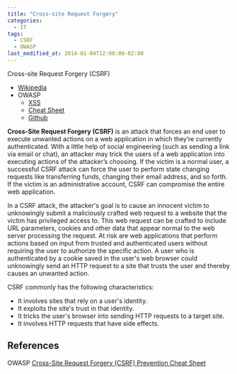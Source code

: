 ```yaml
---
title: "Cross-site Request Forgery"
categories:
  - IT
tags:
  - CSRF
  - OWASP
last_modified_at: 2014-01-04T12:00:00-02:00
---
```


Cross-site Request Forgery (CSRF)

- [Wikipedia](https://en.wikipedia.org/wiki/Cross-site_request_forgery)
- OWASP
    - [XSS](https://owasp.org/www-community/attacks/csrf/)
    - [Cheat Sheet](https://cheatsheetseries.owasp.org/index.html)
    - [Github](https://github.com/OWASP/www-community)

**Cross-Site Request Forgery (CSRF)** is an attack that forces an end user to execute unwanted actions on a web application in which they’re currently authenticated. With a little help of social engineering (such as sending a link via email or chat), an attacker may trick the users of a web application into executing actions of the attacker’s choosing. If the victim is a normal user, a successful CSRF attack can force the user to perform state changing requests like transferring funds, changing their email address, and so forth. If the victim is an administrative account, CSRF can compromise the entire web application.

In a CSRF attack, the attacker's goal is to cause an innocent victim to unknowingly submit a maliciously crafted web request to a website that the victim has privileged access to. This web request can be crafted to include URL parameters, cookies and other data that appear normal to the web server processing the request. At risk are web applications that perform actions based on input from trusted and authenticated users without requiring the user to authorize the specific action. A user who is authenticated by a cookie saved in the user's web browser could unknowingly send an HTTP request to a site that trusts the user and thereby causes an unwanted action.

CSRF commonly has the following characteristics:

- It involves sites that rely on a user's identity.
- It exploits the site's trust in that identity.
- It tricks the user's browser into sending HTTP requests to a target site.
- It involves HTTP requests that have side effects.

## References

OWASP [Cross-Site Request Forgery (CSRF) Prevention Cheat Sheet](https://cheatsheetseries.owasp.org/cheatsheets/Cross-Site_Request_Forgery_Prevention_Cheat_Sheet.html)

